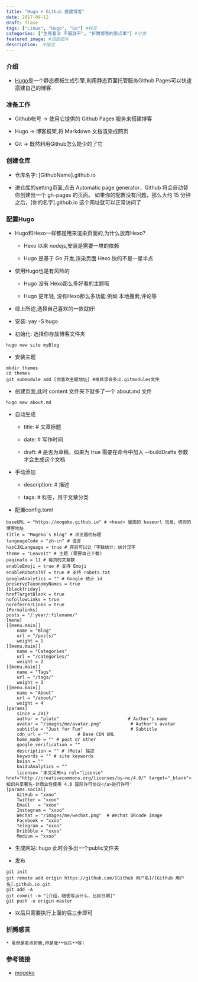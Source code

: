 ```yaml
---
title: "Hugo + Github 搭建博客"
date: 2017-08-12
draft: flase
tags: ["Linux", "Hugo", "Go"] #标签
categories: ["生死看淡 不服就干", "折腾博客的那点事"] #分类
featured_image: #顶部图片
description:  #描述
---
```

### **介绍**

* [Hugo](https://github.com/gohugoio/hugo)是一个静态模板生成引擎,利用静态页面托管服务Github Pages可以快速搭建自己的博客.

### **准备工作**

* Github帐号 -> 使用它提供的 Github Pages 服务来搭建博客

* Hugo -> 博客框架,将 Markdown 文档渲染成网页

* Git -> 既然利用Github怎么能少的了它

### **创建仓库**

* 仓库名字: [GithubName].github.io

* 进仓库的setting页面,点击 Automatic page generator，Github 将会自动替你创建出一个 gh-pages 的页面。 如果你的配置没有问题，那么大约 15 分钟之后，[你的名字].github.io 这个网址就可以正常访问了

### **配置Hugo**

* Hugo和Hexo一样都是用来渲染页面的,为什么放弃Hexo?

    + Hexo 以来 nodejs,安装是需要一堆的依赖

    + Hugo 是基于 Go 开发,渲染页面 Hexo 快的不是一星半点

* 使用Hugo也是有风险的

    + Hugo 没有 Hexo那么多好看的主题哦

    + Hugo 更年轻, 没有Hexo那么多功能.例如 本地搜索,评论等

* 综上所述,选择自己喜欢的一款就好!

* 安装: yay -S hugo

* 初始化: 选择你存放博客文件夹

~~~shell
hugo new site myBlog
~~~

* 安装主题

~~~shell
mkdir themes
cd themes
git submodule add [你喜欢主题地址] #根目录会多出.gitmodules文件
~~~

* 创建页面,此时 content 文件夹下就多了一个 about.md 文件

~~~shell
hugo new about.md
~~~

* 自动生成

    + title: # 文章标题

    + date: # 写作时间

    + draft: # 是否为草稿，如果为 true 需要在命令中加入 --buildDrafts 参数才会生成这个文档

* 手动添加

    + description: # 描述
    
    + tags: # 标签，用于文章分类

* 配置config.toml

```shell
baseURL = "https://mogeko.github.io" # <head> 里面的 baseurl 信息，填你的博客地址
title = "Mogeko`s Blog" # 浏览器的标题
languageCode = "zh-cn" # 语言
hasCJKLanguage = true # 开启可以让「字数统计」统计汉字
theme = "LeaveIt" # 主题 (需要自己下载)
paginate = 11 # 每页的文章数
enableEmoji = true # 支持 Emoji
enableRobotsTXT = true # 支持 robots.txt
googleAnalytics = "" # Google 统计 id
preserveTaxonomyNames = true
[blackfriday]
hrefTargetBlank = true
nofollowLinks = true
noreferrerLinks = true
[Permalinks]
posts = "/:year/:filename/"
[menu]
[[menu.main]]
    name = "Blog"
    url = "/posts/"
    weight = 1
[[menu.main]]
    name = "Categories"
    url = "/categories/"
    weight = 2
[[menu.main]]
    name = "Tags"
    url = "/tags/"
    weight = 3
[[menu.main]]
    name = "About"
    url = "/about/"
    weight = 4
[params]
    since = 2017
    author = "pluto"                          # Author's name
    avatar = "/images/me/avatar.png"           # Author's avatar
    subtitle = "Just for Fun"                  # Subtitle
    cdn_url = ""           # Base CDN URL
    home_mode = "" # post or other
    google_verification = ""
    description = "" # (Meta) 描述
    keywords = "" # site keywords
    beian = ""
    baiduAnalytics = ""
    license= '本文采用<a rel="license" href="http://creativecommons.org/licenses/by-nc/4.0/" target="_blank">知识共享署名-非商业性使用 4.0 国际许可协议</a>进行许可'
[params.social]
    GitHub = "xxoo"
    Twitter = "xxoo"
    Email   = "xxoo"
    Instagram = "xxoo"
    Wechat = "/images/me/wechat.png"  # Wechat QRcode image
    Facebook = "xxoo"
    Telegram = "xxoo"
    Dribbble = "xxoo"
    Medium = "xxoo"
```

* 生成网站: hugo 此时会多出一个public文件夹

* 发布

```shell
git init
git remote add origin https://github.com/[Github 用户名]/[Github 用户名].github.io.git
git add -A
git commit -m "[介绍，随便写点什么，比如日期]"
git push -u origin master
```

* 以后只需要执行上面的后三步即可

### **折腾感言**

    * 虽然是有点折腾,但是我**快乐**呀!
    
### 参考链接

- [mogeko](https://mogeko.me/2018/018/)


